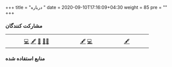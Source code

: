 +++
title = "درباره "
date =  2020-09-10T17:16:09+04:30
weight = 85
pre = "<i class='fa fa-info' ></i>"
+++

### مشارکت کنندگان

<style>
.avatarcont {
  border-radius: 50%;
  box-shadow: 0px 5px 10px 0px rgba(30, 30, 30, 0.3);
  margin-right: 5px;
  margin-top: 10px;
  display: block;
  margin: 0 auto;
  max-width: 140px;
  min-width: 100px;
  height: auto;
}

.pcont {
    margin-top: -25px;
    font-size:15px;
    font-weight:bold;
}
.acont{
    margin-top: -20px;
}
</style>


<table>
  <tr>
    <td align="center"><a href="https://github.com/mehrdad-dev"><img class="avatarcont" src="https://avatars2.githubusercontent.com/u/40211374?v=4"  alt=""/><sub><p class="pcont">mehrdad mohammadian</p></sub></a><a class="acont" href="https://github.com/mehrdad-dev/ml-andrew-ng-code/commits?author=mehrdad-dev" title="Code">💻</a> <a href="#content-mehrdad-dev" title="Content">🖋</a> <a href="https://github.com/mehrdad-dev/ml-andrew-ng-code/pulls?q=is%3Apr+reviewed-by%3Amehrdad-dev" title="Reviewed Pull Requests">👀</a> <a href="" title="mentoring">🧑‍🏫 </a> </td>
    <td align="center"><a href="http://nargesrzn.github.io/my-website"><img class="avatarcont"  src="https://avatars3.githubusercontent.com/u/59249853?v=4"  alt=""/><sub><p class="pcont">nargesrzn</p ></sub></a><a class="acont" href="#" title="Content">🖋</a> <a href="https://github.com/mehrdad-dev/ml-andrew-ng-code/commits?author=nargesrzn" title="Code">💻</a> </td>
    <td align="center"><a href="https://github.com/faribajpr"><img class="avatarcont" src="https://avatars3.githubusercontent.com/u/33823943?s=400&v=4"  alt=""/><sub><p class="pcont">fariba javadpour</p></sub></a><a class="acont" href="#" title="Content">🖋</a></td>
  </tr>
</table>


### منابع استفاده شده


